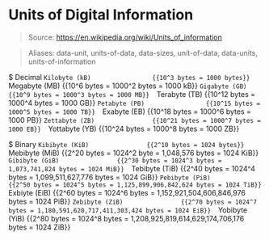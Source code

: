 # Units of Digital Information

> Source: https://en.wikipedia.org/wiki/Units_of_information

> Aliases: data-unit, units-of-data, data-sizes, unit-of-data, data-units, units-of-information

$ Decimal
    `Kilobyte (kB)                 {{10^3 bytes = 1000 bytes}} 
    `Megabyte (MB)                 {{10^6 bytes = 1000^2 bytes = 1000 kB}} 
    `Gigabyte (GB)                 {{10^9 bytes = 1000^3 bytes = 1000 MB}} 
    `Terabyte (TB)                 {{10^12 bytes = 1000^4 bytes = 1000 GB}} 
    `Petabyte (PB)                 {{10^15 bytes = 1000^5 bytes = 1000 TB}} 
    `Exabyte (EB)                  {{10^18 bytes = 1000^6 bytes = 1000 PB}} 
    `Zettabyte (ZB)                {{10^21 bytes = 1000^7 bytes = 1000 EB}} 
    `Yottabyte (YB)                {{10^24 bytes = 1000^8 bytes = 1000 ZB}} 

$ Binary
    `Kibibyte (KiB)                {{2^10 bytes = 1024 bytes}} 
    `Mebibyte (MiB)                {{2^20 bytes = 1024^2 byte = 1,048,576 bytes = 1024 KiB}} 
    `Gibibyte (GiB)                {{2^30 bytes = 1024^3 bytes = 1,073,741,824 bytes = 1024 MiB}} 
    `Tebibyte (TiB)                {{2^40 bytes = 1024^4 bytes = 1,099,511,627,776 bytes = 1024 GiB}} 
    `Pebibyte (PiB)                {{2^50 bytes = 1024^5 bytes = 1,125,899,906,842,624 bytes = 1024 TiB}} 
    `Exbiyte (EiB)                 {{2^60 bytes = 1024^6 bytes = 1,152,921,504,606,846,976 bytes = 1024 PiB}} 
    `Zebibyte (ZiB)                {{2^70 bytes = 1024^7 bytes = 1,180,591,620,717,411,303,424 bytes = 1024 EiB}} 
    `Yobibyte (YiB)                {{2^80 bytes = 1024^8 bytes = 1,208,925,819,614,629,174,706,176 bytes = 1024 ZiB}} 

